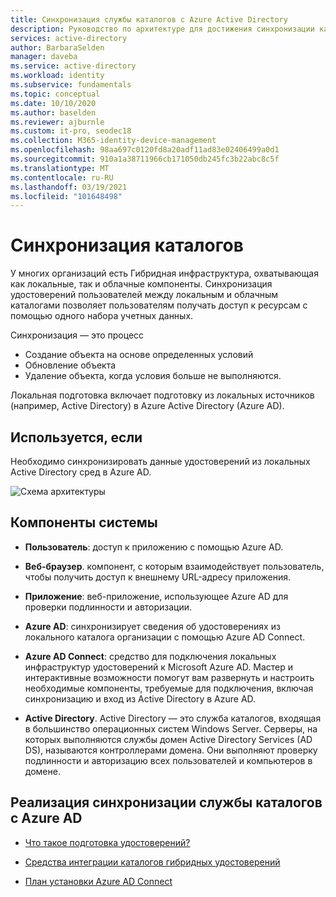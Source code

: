 ```yaml
---
title: Синхронизация службы каталогов с Azure Active Directory
description: Руководство по архитектуре для достижения синхронизации каталогов с Azure Active Directory.
services: active-directory
author: BarbaraSelden
manager: daveba
ms.service: active-directory
ms.workload: identity
ms.subservice: fundamentals
ms.topic: conceptual
ms.date: 10/10/2020
ms.author: baselden
ms.reviewer: ajburnle
ms.custom: it-pro, seodec18
ms.collection: M365-identity-device-management
ms.openlocfilehash: 98aa697c0120fd8a20adf11ad83e02406499a0d1
ms.sourcegitcommit: 910a1a38711966cb171050db245fc3b22abc8c5f
ms.translationtype: MT
ms.contentlocale: ru-RU
ms.lasthandoff: 03/19/2021
ms.locfileid: "101648498"
---
```

# <a name="directory-synchronization"></a>Синхронизация каталогов

У многих организаций есть Гибридная инфраструктура, охватывающая как локальные, так и облачные компоненты. Синхронизация удостоверений пользователей между локальным и облачным каталогами позволяет пользователям получать доступ к ресурсам с помощью одного набора учетных данных. 

Синхронизация — это процесс 

* Создание объекта на основе определенных условий
* Обновление объекта
* Удаление объекта, когда условия больше не выполняются. 

Локальная подготовка включает подготовку из локальных источников (например, Active Directory) в Azure Active Directory (Azure AD). 

## <a name="use-when"></a>Используется, если

Необходимо синхронизировать данные удостоверений из локальных Active Directory сред в Azure AD.

![Схема архитектуры](./media/authentication-patterns/dir-sync-auth.png)

## <a name="components-of-system"></a>Компоненты системы

* **Пользователь**: доступ к приложению с помощью Azure AD.

* **Веб-браузер**. компонент, с которым взаимодействует пользователь, чтобы получить доступ к внешнему URL-адресу приложения.

* **Приложение**: веб-приложение, использующее Azure AD для проверки подлинности и авторизации.

* **Azure AD**: синхронизирует сведения об удостоверениях из локального каталога организации с помощью Azure AD Connect. 

* **Azure AD Connect**: средство для подключения локальных инфраструктур удостоверений к Microsoft Azure AD. Мастер и интерактивные возможности помогут вам развернуть и настроить необходимые компоненты, требуемые для подключения, включая синхронизацию и вход из Active Directory в Azure AD. 

* **Active Directory**. Active Directory — это служба каталогов, входящая в большинство операционных систем Windows Server. Серверы, на которых выполняются службы домен Active Directory Services (AD DS), называются контроллерами домена. Они выполняют проверку подлинности и авторизацию всех пользователей и компьютеров в домене.

## <a name="implement-directory-synchronization-with-azure-ad"></a>Реализация синхронизации службы каталогов с Azure AD

* [Что такое подготовка удостоверений?](../cloud-sync/what-is-provisioning.md) 

* [Средства интеграции каталогов гибридных удостоверений](../hybrid/plan-hybrid-identity-design-considerations-tools-comparison.md) 

* [План установки Azure AD Connect](../hybrid/how-to-connect-install-roadmap.md)